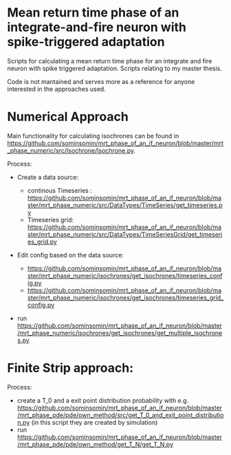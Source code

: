 # Mean return time phase of an integrate-and-fire neuron with spike-triggered adaptation
Scripts for calculating a mean return time phase for an integrate and fire neuron with spike triggered adaptation.
Scripts relating to my master thesis.

Code is not mantained and serves more as a reference for anyone interested in the approaches used.


# Numerical Approach

Main functionality for calculating isochrones can be found in https://github.com/sominsomin/mrt_phase_of_an_if_neuron/blob/master/mrt_phase_numeric/src/Isochrone/Isochrone.py.

Process:
- Create a data source: 
  - continous Timeseries : https://github.com/sominsomin/mrt_phase_of_an_if_neuron/blob/master/mrt_phase_numeric/src/DataTypes/TimeSeries/get_timeseries.py
  - Timeseries grid: https://github.com/sominsomin/mrt_phase_of_an_if_neuron/blob/master/mrt_phase_numeric/src/DataTypes/TimeSeriesGrid/get_timeseries_grid.py
  
- Edit config based on the data source:
  - https://github.com/sominsomin/mrt_phase_of_an_if_neuron/blob/master/mrt_phase_numeric/isochrones/get_isochrones/timeseries_config.py
  - https://github.com/sominsomin/mrt_phase_of_an_if_neuron/blob/master/mrt_phase_numeric/isochrones/get_isochrones/timeseries_grid_config.py
  
- run https://github.com/sominsomin/mrt_phase_of_an_if_neuron/blob/master/mrt_phase_numeric/isochrones/get_isochrones/get_multiple_isochrones.py

# Finite Strip approach:

Process:
- create a T_0 and a exit point distribution probability with e.g. https://github.com/sominsomin/mrt_phase_of_an_if_neuron/blob/master/mrt_phase_pde/pde/own_method/src/get_T_0_and_exit_point_distribution.py (in this script they are created by simulation)
- run https://github.com/sominsomin/mrt_phase_of_an_if_neuron/blob/master/mrt_phase_pde/pde/own_method/get_T_N/get_T_N.py
